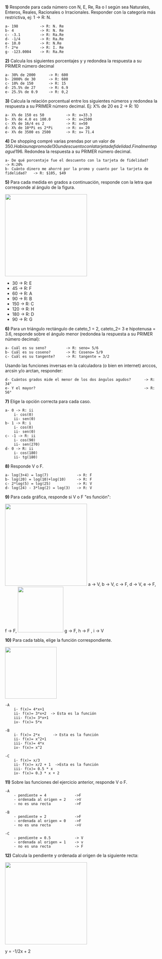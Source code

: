 
**1)** Responde para cada número con N, E, Re, Ra o I según sea Naturales, Enteros, Reales,
Racionales o Irracionales. Responder con la categoría más restrictiva, ej: 1 -> R: N.

    a- 198          -> R: N. Re
    b- 4            -> R: N. Re
    c- -3.1         -> R: Ra.Re
    d- -1/4         -> R: Ra.Re
    e- 10.0         -> R: N.Re
    f- 2*e          -> R: I. Re
    g- -123.0004    -> R: Ra.Re


**2)** Calcula los siguientes porcentajes y y redondea la respuesta a su PRIMER número decimal

    a- 30% de 2000      -> R: 600
    b- 2000% de 30      -> R: 600
    c- 10% de 150       -> R: 15
    d- 25.5% de 27      -> R: 6.9
    e- 25.5% de 0.9     -> R: 0,2

**3)** Calcula la relación porcentual entre los siguientes números y redondea la respuesta a su PRIMER número decimal. Ej: X% de 20 es 2 -> R: 10

    a- X% de 150 es 50          -> R: x=33.3
    b- X% de 4.0 es 100.0       -> R: x=2500
    c- X% de 16/4 es 2          -> R: x=50
    d- X% de 10*Pi es 2*Pi      -> R: x= 20
    e- X% de 3500 es 2500       -> R: x= 71.4

**4)** De shopping compré varias prendas por un valor de 350$. Había una promo del 30% sobre la cual se aplico luego
un descuento con la tarjeta de fidelidad. Finalmente pagué 196$. Redondea la respuesta a su PRIMER número decimal.

    a- De qué porcentaje fue el descuento con la tarjeta de fidelidad?              -> R:20%
    b- Cuánto dinero me ahorré por la promo y cuanto por la tarjeta de fidelidad?   -> R: $105, $49


**5)** Para cada medida en grados a continuación, responde con la letra que corresponde al ángulo de la figura.

<img  src='./figuras/EX_5.png' height='270px'>

  - 30      -> R:  E
  - 45      -> R:  F
  - 60      -> R:  A
  - 90      -> R:  B
  - 150     -> R:  C
  - 120     -> R:  H
  - 180     -> R:  D
  - 90      -> R:  G


**6)** Para un triángulo rectángulo de cateto_1 = 2, cateto_2= 3 e hipotenusa = 3.6, responde sobre el ángulo
menor (redondea la respuesta a su PRIMER número decimal):

    a- Cuál es su seno?         -> R: seno= 5/6
    b- Cuál es su coseno?       -> R: Coseno= 5/9
    c- Cuál es su tangente?     -> R: tangente = 3/2

Usando las funciones inversas en la calculadora (o bien en internet) arccos, arcsin y/o arctan, responder:

    d- Cuántos grados mide el menor de los dos ángulos agudos?      -> R: 34°
    e- Y el mayor?                                                  -> R: 56°

**7)** Elige la opción correcta para cada caso.

    a- 0 -> R: ii
        i- cos(0)
        ii- sen(0)
    b- 1 -> R: i
        i- cos(0)
        ii- sen(0)
    c- -1 -> R: ii
        i- cos(90)
        ii- sen(270)
    d- 0 -> R: ii
        i- cos(180)
        ii- tg(180)

**8)** Responde V o F.

    a- log(3+4) = log(7)             -> R: F
    b- log(20) = log(10)+log(10)     -> R: F
    c- 2*log(5) = log(25)            -> R: V
    d- log(24) - 3*log(2) = log(3)   -> R: V

**9)** Para cada gráfica, responde si V o F "es función":

<img  src='./figuras/EX_9.png' height='270px'> a -> V, b -> V, c -> F, d -> V, e -> F,  f -> F,
<img  src='./figuras/EX_9b.png' height='150px'> g -> F, h -> F , i -> V





**10)** Para cada tabla, elige la función correspondiente.


<img  src='./figuras/EX_10.png' height='170px'>

    -A 
        i- f(x)= 4*x+1
        ii- f(x)= 3*x+2  -> Esta es la función
        iii- f(x)= 3*x+1
        iv- f(x)= 5*x

    -B 
        i- f(x)= 2*x      -> Esta es la función
        ii- f(x)= x^2+1
        iii- f(x)= 4*x
        iv- f(x)= x^2

    -C 
        i- f(x)= x/3
        ii- f(x)= x/2 + 1  ->Esta es la función
        iii- f(x)= 0.5 * x
        iv- f(x)= 0.3 * x + 2

**11)** Sobre las funciones del ejercicio anterior, responde V o F.

    -A  
        - pendiente = 4             ->F
        - ordenada al origen = 2    ->V
        - no es una recta           ->F

    -B  
        - pendiente = 2             ->F
        - ordenada al origen = 0    ->F
        - no es una recta           ->V

    -C  
        - pendiente = 0.5           -> V
        - ordenada al origen = 1    -> v
        - no es una recta           -> F

**12)** Calcula la pendiente y ordenada al origen de la siguiente recta:

<img  src='./figuras/EX_12.png' height='270px'>

y = -1/2x + 2